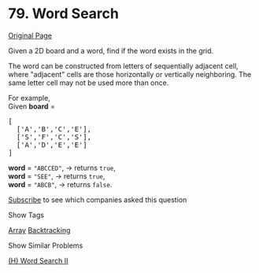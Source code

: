 # 79. Word Search

[Original Page](https://leetcode.com/problems/word-search/)

Given a 2D board and a word, find if the word exists in the grid.

The word can be constructed from letters of sequentially adjacent cell, where "adjacent" cells are those horizontally or vertically neighboring. The same letter cell may not be used more than once.

For example,  
Given **board** =

<pre>[
  ['A','B','C','E'],
  ['S','F','C','S'],
  ['A','D','E','E']
]
</pre>

**word** = `"ABCCED"`, -> returns `true`,  
**word** = `"SEE"`, -> returns `true`,  
**word** = `"ABCB"`, -> returns `false`.  

<div>

[Subscribe](/subscribe/) to see which companies asked this question

</div>

<div>

<div id="tags" class="btn btn-xs btn-warning">Show Tags</div>

<span class="hidebutton">[Array](/tag/array/) [Backtracking](/tag/backtracking/)</span></div>

<div>

<div id="similar" class="btn btn-xs btn-warning">Show Similar Problems</div>

<span class="hidebutton">[(H) Word Search II](/problems/word-search-ii/)</span></div>